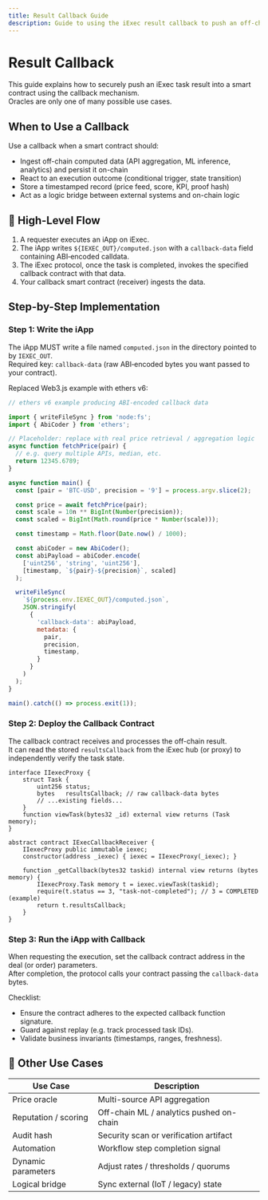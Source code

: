 ```yaml
---
title: Result Callback Guide
description: Guide to using the iExec result callback to push an off-chain iApp task result directly into a smart contract (price feeds, automation, triggers, proofs, scoring, etc.).
---
```


# Result Callback

This guide explains how to securely push an iExec task result into a smart contract using the callback mechanism.  
Oracles are only one of many possible use cases.

## When to Use a Callback

Use a callback when a smart contract should:

- Ingest off-chain computed data (API aggregation, ML inference, analytics) and persist it on-chain
- React to an execution outcome (conditional trigger, state transition)
- Store a timestamped record (price feed, score, KPI, proof hash)
- Act as a logic bridge between external systems and on-chain logic

## 🧩 High-Level Flow

1. A requester executes an iApp on iExec.
2. The iApp writes `${IEXEC_OUT}/computed.json` with a `callback-data` field containing ABI‑encoded calldata.
3. The iExec protocol, once the task is completed, invokes the specified callback contract with that data.
4. Your callback smart contract (receiver) ingests the data.

## Step-by-Step Implementation

### Step 1: Write the iApp

The iApp MUST write a file named `computed.json` in the directory pointed to by `IEXEC_OUT`.  
Required key: `callback-data` (raw ABI‑encoded bytes you want passed to your contract).

Replaced Web3.js example with ethers v6:

```js
// ethers v6 example producing ABI-encoded callback data

import { writeFileSync } from 'node:fs';
import { AbiCoder } from 'ethers';

// Placeholder: replace with real price retrieval / aggregation logic
async function fetchPrice(pair) {
  // e.g. query multiple APIs, median, etc.
  return 12345.6789;
}

async function main() {
  const [pair = 'BTC-USD', precision = '9'] = process.argv.slice(2);

  const price = await fetchPrice(pair);
  const scale = 10n ** BigInt(Number(precision));
  const scaled = BigInt(Math.round(price * Number(scale)));

  const timestamp = Math.floor(Date.now() / 1000);

  const abiCoder = new AbiCoder();
  const abiPayload = abiCoder.encode(
    ['uint256', 'string', 'uint256'],
    [timestamp, `${pair}-${precision}`, scaled]
  );

  writeFileSync(
    `${process.env.IEXEC_OUT}/computed.json`,
    JSON.stringify(
      {
        'callback-data': abiPayload,
        metadata: {
          pair,
          precision,
          timestamp,
        }
      }
    )
  );
}

main().catch(() => process.exit(1));
```

### Step 2: Deploy the Callback Contract

The callback contract receives and processes the off-chain result.  
It can read the stored `resultsCallback` from the iExec hub (or proxy) to independently verify the task state.

```solidity
interface IIexecProxy {
    struct Task {
        uint256 status;
        bytes   resultsCallback; // raw callback-data bytes
        // ...existing fields...
    }
    function viewTask(bytes32 _id) external view returns (Task memory);
}

abstract contract IExecCallbackReceiver {
    IIexecProxy public immutable iexec;
    constructor(address _iexec) { iexec = IIexecProxy(_iexec); }

    function _getCallback(bytes32 taskid) internal view returns (bytes memory) {
        IIexecProxy.Task memory t = iexec.viewTask(taskid);
        require(t.status == 3, "task-not-completed"); // 3 = COMPLETED (example)
        return t.resultsCallback;
    }
}
```

### Step 3: Run the iApp with Callback

When requesting the execution, set the callback contract address in the deal (or order) parameters.  
After completion, the protocol calls your contract passing the `callback-data` bytes.

Checklist:

- Ensure the contract adheres to the expected callback function signature.
- Guard against replay (e.g. track processed task IDs).
- Validate business invariants (timestamps, ranges, freshness).

## 🔄 Other Use Cases

| Use Case | Description |
|----------|-------------|
| Price oracle | Multi-source API aggregation |
| Reputation / scoring | Off-chain ML / analytics pushed on-chain |
| Audit hash | Security scan or verification artifact |
| Automation | Workflow step completion signal |
| Dynamic parameters | Adjust rates / thresholds / quorums |
| Logical bridge | Sync external (IoT / legacy) state |
